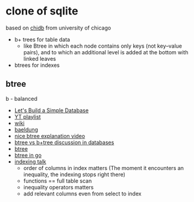 # clone of sqlite

based on [chidb](http://chi.cs.uchicago.edu/chidb/index.html) from university of chicago

* b+ trees for table data
    *  like Btree in which each node contains only keys (not key–value pairs), and to which an additional level is added at the bottom with linked leaves
* btrees for indexes

## btree

b - balanced

* [Let's Build a Simple Database](https://cstack.github.io/db_tutorial/)
* [YT playlist](https://www.youtube.com/playlist?list=PLA5Lqm4uh9Bbq-E0ZnqTIa8LRaL77ica6)
* [wiki](https://en.wikipedia.org/wiki/B-tree)
* [baeldung](https://www.baeldung.com/cs/b-tree-data-structure)
* [nice btree explanation video](https://www.youtube.com/watch?v=SI6E4Ma2ddg)
* [btree vs b+tree discussion in databases](https://www.youtube.com/watch?v=UzHl2VzyZS4)
* [btree](https://ayende.com/blog/162945/b-trees-and-why-i-love-them-part-i)
* [btree in go](https://www.cloudcentric.dev/implementing-a-b-tree-in-go/) 
* [indexing talk](https://www.youtube.com/watch?v=HubezKbFL7E)
    * order of columns in index matters (The moment it encounters an inequality, the indexing stops right there)
    * functions == full table scan
    * inequality operators matters
    * add relevant columns even from select to index